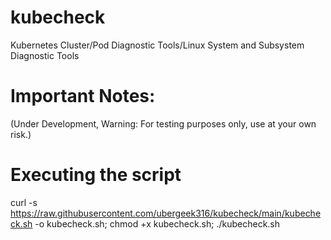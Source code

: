 # kubecheck
Kubernetes Cluster/Pod Diagnostic Tools/Linux System and Subsystem Diagnostic Tools
# Important Notes:
(Under Development, Warning: For testing purposes only, use at your own risk.)
# Executing the script
curl -s  https://raw.githubusercontent.com/ubergeek316/kubecheck/main/kubecheck.sh -o kubecheck.sh; chmod +x kubecheck.sh; ./kubecheck.sh

